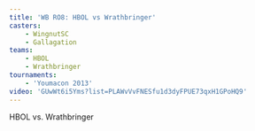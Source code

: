 ```yaml
---
title: 'WB RO8: HBOL vs Wrathbringer'
casters:
    - WingnutSC
    - Gallagation
teams:
    - HBOL
    - Wrathbringer
tournaments:
    - 'Youmacon 2013'
video: 'GUwWt6i5Yms?list=PLAWvVvFNESfu1d3dyFPUE73qxH1GPoHQ9'
---
```

HBOL vs. Wrathbringer